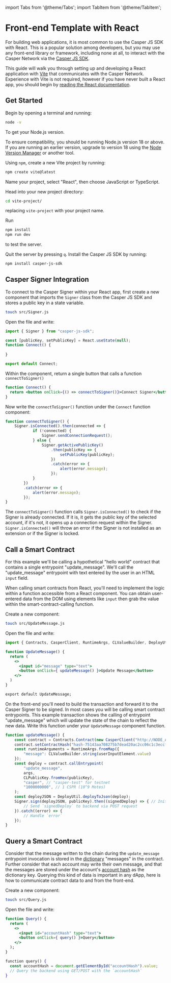 import Tabs from '@theme/Tabs'; import TabItem from '@theme/TabItem';

# Front-end Template with React

For building web applications, it is most common to use the Casper JS SDK with React. This is a popular solution among developers, but you may use any front-end library or framework, including none at all, to interact with the Casper Network via the [Casper JS SDK](https://github.com/casper-ecosystem/casper-js-sdk).

This guide will walk you through setting up and developing a React application with [Vite](https://vitejs.dev/) that communicates with the Casper Network. Experience with Vite is not required, however if you have never built a React app, you should begin by [reading the React documentation](https://reactjs.org/docs/getting-started.html).

## Get Started

Begin by opening a terminal and running:

```bash
node -v
```

To get your Node.js version.

To ensure compatibility, you should be running Node.js version 18 or above. If you are running an earlier version, upgrade to version 18 using the [Node Version Manager](https://github.com/nvm-sh/nvm) or another tool.

Using `npm`, create a new Vite project by running:

```bash
npm create vite@latest
```

Name your project, select "React", then choose JavaScript or TypeScript.

Head into your new project directory:

```bash
cd vite-project/
```

replacing `vite-project` with your project name.

Run

```bash
npm install
npm run dev
```

to test the server.

Quit the server by pressing `q`. Install the Casper JS SDK by running:

```bash
npm install casper-js-sdk
```

## Casper Signer Integration

To connect to the Casper Signer within your React app, first create a new component that imports the `Signer` class from the Casper JS SDK and stores a public key in a state variable.

```bash
touch src/Signer.js
```

Open the file and write:

```javascript
import { Signer } from "casper-js-sdk";

const [publicKey, setPublicKey] = React.useState(null);
function Connect() {
  
}

export default Connect;
```

Within the component, return a single button that calls a function `connectToSigner()`

```jsx
function Connect() {
  return <button onClick={() => connectToSigner()}>Connect Signer</button>;
}
```

Now write the `connectToSigner()` function under the `Connect` function component:

```javascript
function connectToSigner() {
	Signer.isConnected().then(connected => {
			if (!connected) {
				Signer.sendConnectionRequest();
			} else {
				Signer.getActivePublicKey()
					.then(publicKey => {
						setPublicKey(publicKey);
					})
					.catch(error => {
						alert(error.message);
					});
			}
		})
		.catch(error => {
			alert(error.message);
		});
}
```

The `connectToSigner()` function calls `Signer.isConnected()` to check if the Signer is already connected. If it is, it gets the public key of the selected account, if it's not, it opens up a connection request within the Signer. `Signer.isConnected()` will throw an error if the Signer is not installed as an extension or if the Signer is locked.

## Call a Smart Contract

For this example we'll be calling a hypothetical "hello world" contract that contains a single entrypoint "update_message". We'll call the "update_message" entrypoint with text entered by the user in an HTML `input` field.

When calling smart contracts from React, you'll need to implement the logic within a function accessible from a React component. You can obtain user-entered data from the DOM using elements like `input` then grab the value within the smart-contract-calling function.

Create a new component:

```bash
touch src/UpdateMessage.js
```

Open the file and write:

```jsx
import { Contracts, CasperClient, RuntimeArgs, CLValueBuilder, DeployUtil, Signer } from "casper-js-sdk";

function UpdateMessage() {
  return (
  	<>
      <input id="message" type="text">
      <button onClick={ updateMessage() }>Update Message</button>
    </>
  )
}

export default UpdateMessage;
```

On the front-end you'll need to build the transaction and forward it to the Casper Signer to be signed. In most cases you will be calling smart contract entrypoints. This example transaction shows the calling of entrypoint "update_message" which will update the state of the chain to reflect the new data. Write this function under your `UpdateMessage` component function.

```javascript
function updateMessage() {
	const contract = Contracts.Contract(new CasperClient("http://NODE_ADDRESS:7777/rpc"));
	contract.setContractHash("hash-75143aa708275b7dead20ac2cc06c1c3eccff4ffcf1eb9aebb8cce7c35cea041");
	const runtimeArguments = RuntimeArgs.fromMap({
		"message": CLValueBuilder.string(userInputElement.value)
	});
	const deploy = contract.callEntrypoint(
		"update_message",
		args,
		CLPublicKey.fromHex(publicKey),
		"casper", // "casper-test" for testnet
		"1000000000", // 1 CSPR (10^9 Motes)
	);
	const deployJSON = DeployUtil.deployToJson(deploy);
	Signer.sign(deployJSON, publicKey).then((signedDeploy) => { // Initiates sign request
		// Send `signedDeploy` to backend via POST request
	}).catch((error) => {
		// Handle `error`
	});
}
```

  ## Query a Smart Contract

Consider that the message written to the chain during the `update_message` entrypoint invocation is stored in the [dictionary](../../concepts/glossary/D.md#dictionary) "messages" in the contract. Further consider that each account may write their own message, and that the messages are stored under the account's [account hash](../../concepts/glossary/A.md#account-hash) as the dictionary key. Querying this kind of data is important in any dApp, here is how to communicate contract data to and from the front-end.

Create a new component:

```bash
touch src/Query.js
```

Open the file and write:

```jsx
function Query() {
  return (
    <>
      <input id="accountHash" type="text">
      <button onClick={ query() }>Query</button>
    </>
  );
}

function query() {
  const accountHash = document.getElementById("accountHash").value;
  // Query the backend using GET/POST with the `accountHash`
}
```